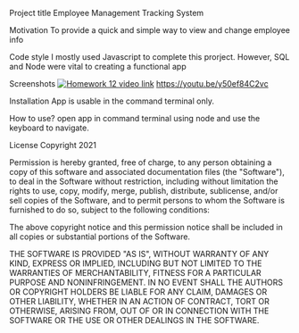 Project title
Employee Management Tracking System

Motivation
To provide a quick and simple way to view and change employee info

Code style
I mostly used Javascript to complete this prorject. However, SQL and Node were vital to creating a functional app

Screenshots
[![Homework 12 video link](https://img.youtube.com/vi/y50ef84C2vc/0.jpg)](https://www.youtube.com/watch?v=y50ef84C2vc)
https://youtu.be/y50ef84C2vc

Installation
App is usable in the command terminal only.

How to use?
open app in command terminal using node and use the keyboard to navigate.

License
Copyright 2021 <Justin Bush>

Permission is hereby granted, free of charge, to any person obtaining a copy of this software and associated documentation files (the "Software"), to deal in the Software without restriction, including without limitation the rights to use, copy, modify, merge, publish, distribute, sublicense, and/or sell copies of the Software, and to permit persons to whom the Software is furnished to do so, subject to the following conditions:

The above copyright notice and this permission notice shall be included in all copies or substantial portions of the Software.

THE SOFTWARE IS PROVIDED "AS IS", WITHOUT WARRANTY OF ANY KIND, EXPRESS OR IMPLIED, INCLUDING BUT NOT LIMITED TO THE WARRANTIES OF MERCHANTABILITY, FITNESS FOR A PARTICULAR PURPOSE AND NONINFRINGEMENT. IN NO EVENT SHALL THE AUTHORS OR COPYRIGHT HOLDERS BE LIABLE FOR ANY CLAIM, DAMAGES OR OTHER LIABILITY, WHETHER IN AN ACTION OF CONTRACT, TORT OR OTHERWISE, ARISING FROM, OUT OF OR IN CONNECTION WITH THE SOFTWARE OR THE USE OR OTHER DEALINGS IN THE SOFTWARE.
